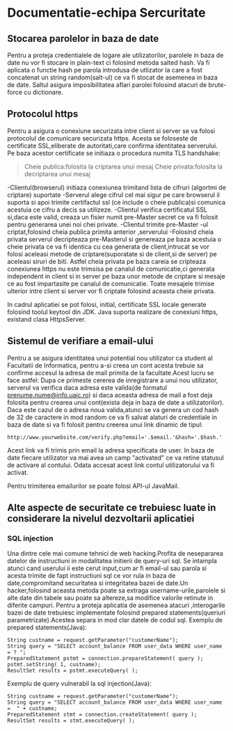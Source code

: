 # Documentatie-echipa Sercuritate
## Stocarea parolelor in baza de date
Pentru a proteja credentialele de logare ale utilizatorilor, parolele in baza de date nu vor fi stocare in plain-text ci folosind metoda salted hash.
Va fi aplicata o functie hash pe parola introdusa de utlizator la care a fost concatenat un string random(salt-ul) ce va fi stocat de asemenea in baza de date.
Saltul asigura imposibilitatea aflari parolei folosind atacuri de brute-force cu dictionare.

## Protocolul https
Pentru a asigura o conexiune securizata intre client si server se va folosi protocolul de comunicare securizata https.
Acesta se foloseste de certificate SSL,eliberate de autoritati,care confirma identitatea serverului.
Pe baza acestor certificate se initiaza o procedura numita TLS handshake:
> Cheie publica:folosita la criptarea unui mesaj
> Cheie privata:folosita la decriptarea unui mesaj

-Clientul(browserul) initiaza conexiunea trimitand lista de cifruri (algortmi de criptare) suportate
-Serverul alege cifrul cel mai sigur pe care browserul il suporta si apoi trimite  certifactul ssl (ce include o cheie publica)si comunica acestuia ce cifru a decis sa utilizeze. 
-Clientul verifica certificatul SSL si,daca este valid, creaza un fisier numit pre-Master secret ce va fi folosit pentru generarea unei noi chei private.
-Clientul trimite pre-Master -ul criptat,folosind cheia publica primita anterior ,serverului
-Folosind cheia privata serverul decripteaza pre-Masterul si genereaza pe baza acestuia o cheie privata ce va fi identica cu cea generata de client,intrucat se vor folosi aceleasi metode de criptare(suporatate si de client,si de server) pe aceleasi siruri de biti.
Astfel cheia privata pe baza careia se cripteaza conexiunea https nu este trimsisa pe canalul de comunicatie,ci generata independent in client si in server pe baza unor metode de criptare si mesaje ce au fost impartasite pe canalul de comunicatie.
Toate mesajele trimise ulterior intre client si server vor fi criptate folosind aceasta cheie privata.

In cadrul aplicatiei se pot folosi, initial, certificate SSL locale generate folosind toolul keytool din JDK.
Java suporta realizare de conexiuni https, existand clasa HttpsServer.

## Sistemul de verifiare a email-ului
Pentru a se asigura identitatea unui potential nou utilizator ca student al Facultatii de Informatica, pentru a-si creea un cont acesta trebuie sa confirme accesul la adresa de mail primita de la facultate.Acest lucru se face astfel:
Dupa ce primeste cererea de inregistrare a unui nou utilizator, serverul va verifica daca adresa este valida(de formatul prenume.nume@info.uaic.ro) si daca aceasta adresa de mail a fost deja folosita pentru crearea unui cont(exista deja in baza de date a utilizatorilor).
Daca este cazul de o adresa noua valida,atunci se va genera un cod hash de 32 de caractere in mod random ce va fi salvat alaturi de credentiale in baza de date si va fi folosit pentru creerea unui link dinamic de tipul:
```
http://www.yourwebsite.com/verify.php?email='.$email.'&hash='.$hash.'   
```
Acest link va fi trimis prin email la adresa specificata de user.
In baza de date fiecare utilizator va mai avea un camp "activated" ce va retine statusul de activare al contului.
Odata accesat acest link contul utilizatorului va fi activat.

Pentru trimiterea emailurilor se poate folosi API-ul JavaMail.


## Alte aspecte de securitate ce trebuiesc luate in considerare la nivelul dezvoltarii aplicatiei

### SQL injection
Una dintre cele mai comune tehnici de web hacking.Profita de nesepararea datelor 
de instructiuni in modalitatea initierii de query-uri sql.
Se intampla atunci cand userului ii este cerut input,cum ar fi email-ul sau parola si acesta trimite de fapt instructiuni sql ce vor rula in baza de date,compromitand securitatea si integritatea bazei de date.Un hacker,folosind aceasta metoda poate sa extraga username-urile,parolele si alte date din tabele sau poate sa altereze,sa modifice valorile retinute in diferite campuri.
Pentru a proteja aplicatia de asemenea atacuri ,interogarile bazei de date trebuiesc implementate folosind prepared statements(queriuri parametrizate).Acestea separa in mod clar datele de codul sql.
Exemplu de prepared statements(Java):
```
String custname = request.getParameter("customerName"); 
String query = "SELECT account_balance FROM user_data WHERE user_name = ? ";
PreparedStatement pstmt = connection.prepareStatement( query );
pstmt.setString( 1, custname); 
ResultSet results = pstmt.executeQuery( );
```

Exemplu de query vulnerabil la sql injection(Java):
```
String custname = request.getParameter("customerName"); 
String query = "SELECT account_balance FROM user_data WHERE user_name =  " + custname;
PreparedStatement stmt = connection.createStatement( query );
ResultSet results = stmt.executeQuery( );
```

